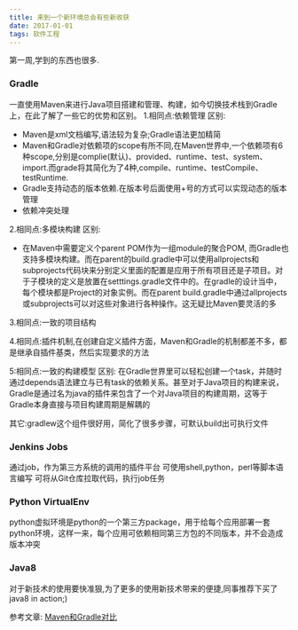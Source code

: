 ```yaml
---
title: 来到一个新环境总会有些新收获
date: 2017-01-01
tags: 软件工程
---
```


第一周,学到的东西也很多.

### Gradle
一直使用Maven来进行Java项目搭建和管理、构建，如今切换技术栈到Gradle上，在此了解了一些它的优势和区别。
1.相同点:依赖管理
区别:
- Maven是xml文档编写,语法较为复杂;Gradle语法更加精简
- Maven和Gradle对依赖项的scope有所不同,在Maven世界中,一个依赖项有6种scope,分别是complie(默认)、provided、runtime、test、system、import.而grade将其简化为了4种,compile、runtime、testCompile、testRuntime.
- Gradle支持动态的版本依赖.在版本号后面使用+号的方式可以实现动态的版本管理
- 依赖冲突处理

2.相同点:多模块构建
区别:
- 在Maven中需要定义个parent POM作为一组module的聚合POM, 而Gradle也支持多模块构建。而在parent的build.gradle中可以使用allprojects和subprojects代码块来分别定义里面的配置是应用于所有项目还是子项目。对于子模块的定义是放置在setttings.gradle文件中的。在gradle的设计当中，每个模块都是Project的对象实例。而在parent build.gradle中通过allprojects或subprojects可以对这些对象进行各种操作。这无疑比Maven要灵活的多

3.相同点:一致的项目结构

4.相同点:插件机制,在创建自定义插件方面，Maven和Gradle的机制都差不多，都是继承自插件基类，然后实现要求的方法

5:相同点:一致的构建模型
区别:
在Gradle世界里可以轻松创建一个task，并随时通过depends语法建立与已有task的依赖关系。甚至对于Java项目的构建来说，Gradle是通过名为java的插件来包含了一个对Java项目的构建周期，这等于Gradle本身直接与项目构建周期是解耦的

其它:gradlew这个组件很好用，简化了很多步骤，可默认build出可执行文件

### Jenkins Jobs
通过job，作为第三方系统的调用的插件平台
可使用shell,python，perl等脚本语言编写
可将从Git仓库拉取代码，执行job任务

### Python VirtualEnv
python虚拟环境是python的一个第三方package，用于给每个应用部署一套python环境，这样一来，每个应用可依赖相同第三方包的不同版本，并不会造成版本冲突

### Java8
对于新技术的使用要快准狠,为了更多的使用新技术带来的便捷,同事推荐下买了java8 in action;)

参考文章:
[Maven和Gradle对比](http://www.importnew.com/18008.html)
